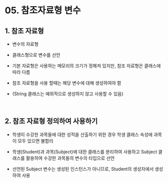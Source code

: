 # 05. 참조자료형 변수

## 1. 참조 자료형

- 변수의 자료형

- 클래스형으로 변수를 선언

- 기본 자료형은 사용하는 메모리의 크기가 정해져 있지만, 참조 자료형은 클래스에 따라 다름

- 참조 자료형을 사용 할때는 해당 변수에 대해 생성하여야 함 

- (String 클래스는 예외적으로 생성하지 않고 사용할 수 있음)

​

## 2. 참조 자료형 정의하여 사용하기

- 학생이 수강한 과목들에 대한 성적을 산출하기 위한 경우 학생 클래스 속성에 과목이 모두 있으면 불합리

- 학생(Student)과 과목(Subject)에 대한 클래스를 분리하여 사용하고 Subject 클래스를 활용하여 수강한 과목들의 변수의 타입으로 선언

- 선언된 Subject 변수는 생성된 인스턴스가 아니므로, Student의 생성자에서 생성하여 사용
